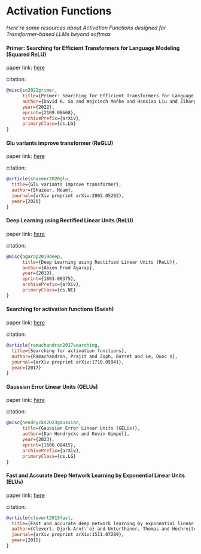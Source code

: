 # Activation Functions
*Here're some resources about Activation Functions designed for Transformer-based LLMs beyond softmax*


#### Primer: Searching for Efficient Transformers for Language Modeling (Squared ReLU)

paper link: [here](https://arxiv.org/pdf/2109.08668.pdf)

citation:
```bibtex
@misc{so2022primer,
      title={Primer: Searching for Efficient Transformers for Language Modeling}, 
      author={David R. So and Wojciech Mańke and Hanxiao Liu and Zihang Dai and Noam Shazeer and Quoc V. Le},
      year={2022},
      eprint={2109.08668},
      archivePrefix={arXiv},
      primaryClass={cs.LG}
}
```


#### Glu variants improve transformer (ReGLU)

paper link: [here](https://arxiv.org/pdf/2002.05202.pdf)

citation:
```bibtex
@article{shazeer2020glu,
  title={Glu variants improve transformer},
  author={Shazeer, Noam},
  journal={arXiv preprint arXiv:2002.05202},
  year={2020}
}
```


#### Deep Learning using Rectified Linear Units (ReLU)

paper link: [here](https://arxiv.org/pdf/1803.08375.pdf)

citation:
```bibtex
@misc{agarap2019deep,
      title={Deep Learning using Rectified Linear Units (ReLU)}, 
      author={Abien Fred Agarap},
      year={2019},
      eprint={1803.08375},
      archivePrefix={arXiv},
      primaryClass={cs.NE}
}
```


#### Searching for activation functions (Swish)

paper link: [here](https://arxiv.org/pdf/1710.05941.pdf)

citation:
```bibtex
@article{ramachandran2017searching,
  title={Searching for activation functions},
  author={Ramachandran, Prajit and Zoph, Barret and Le, Quoc V},
  journal={arXiv preprint arXiv:1710.05941},
  year={2017}
}
```


#### Gaussian Error Linear Units (GELUs)

paper link: [here](https://arxiv.org/pdf/1606.08415.pdf)

citation:
```bibtex
@misc{hendrycks2023gaussian,
      title={Gaussian Error Linear Units (GELUs)}, 
      author={Dan Hendrycks and Kevin Gimpel},
      year={2023},
      eprint={1606.08415},
      archivePrefix={arXiv},
      primaryClass={cs.LG}
}
```


#### Fast and Accurate Deep Network Learning by Exponential Linear Units (ELUs)

paper link: [here](https://arxiv.org/pdf/1511.07289.pdf)

citation:
```bibtex
@article{clevert2015fast,
  title={Fast and accurate deep network learning by exponential linear units (elus)},
  author={Clevert, Djork-Arn{\'e} and Unterthiner, Thomas and Hochreiter, Sepp},
  journal={arXiv preprint arXiv:1511.07289},
  year={2015}
}
```